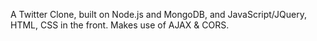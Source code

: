 A Twitter Clone, built on Node.js and MongoDB, and JavaScript/JQuery, HTML, CSS in the front. Makes use of AJAX & CORS. 
